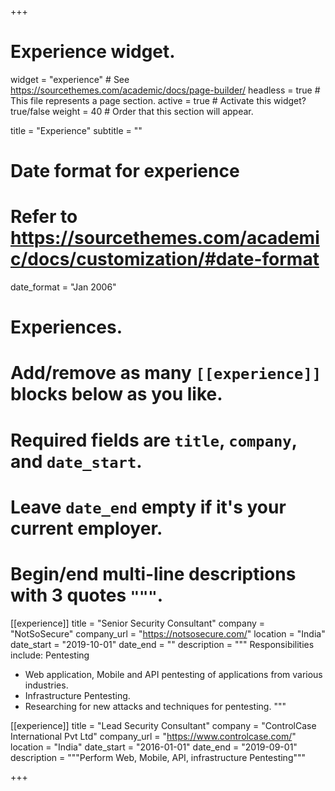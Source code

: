 +++
# Experience widget.
widget = "experience"  # See https://sourcethemes.com/academic/docs/page-builder/
headless = true  # This file represents a page section.
active = true  # Activate this widget? true/false
weight = 40  # Order that this section will appear.

title = "Experience"
subtitle = ""

# Date format for experience
#   Refer to https://sourcethemes.com/academic/docs/customization/#date-format
date_format = "Jan 2006"

# Experiences.
#   Add/remove as many `[[experience]]` blocks below as you like.
#   Required fields are `title`, `company`, and `date_start`.
#   Leave `date_end` empty if it's your current employer.
#   Begin/end multi-line descriptions with 3 quotes `"""`.
[[experience]]
  title = "Senior Security Consultant"
  company = "NotSoSecure"
  company_url = "https://notsosecure.com/"
  location = "India"
  date_start = "2019-10-01"
  date_end = ""
  description = """
  Responsibilities include:
  Pentesting
  
  * Web application, Mobile and API pentesting of applications from various industries.
  * Infrastructure Pentesting.
  * Researching for new attacks and techniques for pentesting.
  """

[[experience]]
  title = "Lead Security Consultant"
  company = "ControlCase International Pvt Ltd"
  company_url = "https://www.controlcase.com/"
  location = "India"
  date_start = "2016-01-01"
  date_end = "2019-09-01"
  description = """Perform Web, Mobile, API, infrastructure Pentesting"""

+++
